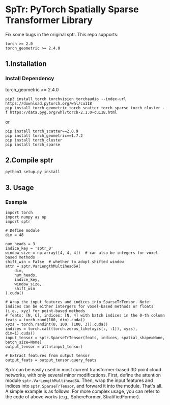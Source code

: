 # SpTr: PyTorch Spatially Sparse Transformer Library

Fix some bugs in the original sptr.
This repo supports:
```
torch >= 2.0
torch_geometric >= 2.4.0
```

## 1.Installation
### Install Dependency
torch_geometric >= 2.4.0
```
pip3 install torch torchvision torchaudio --index-url https://download.pytorch.org/whl/cu118
pip install torch_geometric torch_scatter torch_sparse torch_cluster -f https://data.pyg.org/whl/torch-2.1.0+cu118.html
```
or 
```
pip install torch_scatter==2.0.9
pip install torch_geometric==1.7.2
pip install torch_cluster
pip install torch_sparse
```

## 2.Compile sptr
```
python3 setup.py install
```


## 3. Usage
### Example
```
import torch
import numpy as np
import sptr

# Define module
dim = 48

num_heads = 3
indice_key = 'sptr_0'
window_size = np.array([4, 4, 4])  # can also be integers for voxel-based methods
shift_win = False  # whether to adopt shifted window
attn = sptr.VarLengthMultiheadSA(
    dim, 
    num_heads, 
    indice_key, 
    window_size, 
    shift_win
).cuda()

# Wrap the input features and indices into SparseTrTensor. Note: indices can be either intergers for voxel-based methods or floats (i.e., xyz) for point-based methods
# feats: [N, C], indices: [N, 4] with batch indices in the 0-th column
feats = torch.rand(100, dim).cuda()
xyzs = torch.randint(0, 100, (100, 3)).cuda()
indices = torch.cat((torch.zeros_like(xyzs[:, :1]), xyzs), dim=1).cuda()
input_tensor = sptr.SparseTrTensor(feats, indices, spatial_shape=None, batch_size=None)
output_tensor = attn(input_tensor)

# Extract features from output tensor
output_feats = output_tensor.query_feats
```


SpTr can be easily used in most current transformer-based 3D point cloud networks, with only several minor modifications. First, define the attention module `sptr.VarLengthMultiheadSA`. Then, wrap the input features and indices into `sptr.SparseTrTensor`, and forward it into the module. That's all. A simple example is as follows. For more complex usage, you can refer to the code of above works (e.g., SphereFormer, StratifiedFormer).
